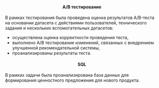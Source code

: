 <h4 align="center">А/В тестирование</a></h4>

В рамках тестирования была проведена оценка результатов A/B-теста на основании датасета с действиями пользователей, технического задания и нескольких вспомогательных датасетов:

- осуществлена оценка корректности проведения теста,
- выполнено А/В тестирование изменений, связанных с внедрением улучшенной рекомендательной системы,
- проанализированы результаты теста.


<h4 align="center">SQL</a></h4>

В рамках задачи была проанализирована база данных для формирования ценностного предложения для нового продукта.
